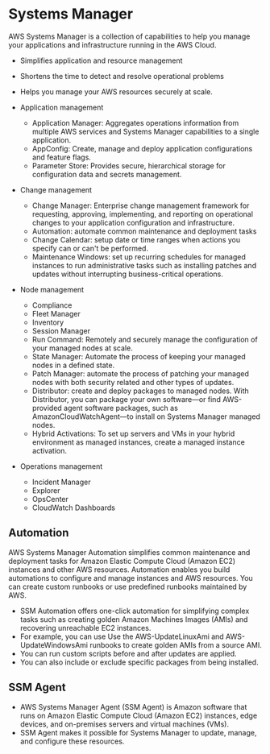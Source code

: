 # Systems Manager

AWS Systems Manager is a collection of capabilities to help you manage your applications and infrastructure running in the AWS Cloud. 

- Simplifies application and resource management
- Shortens the time to detect and resolve operational problems
- Helps you manage your AWS resources securely at scale.

- Application management
    - Application Manager: Aggregates operations information from multiple AWS services and Systems Manager capabilities to a single application.
    - AppConfig: Create, manage and deploy application configurations and feature flags.
    - Parameter Store: Provides secure, hierarchical storage for configuration data and secrets management. 
- Change management
    - Change Manager: Enterprise change management framework for requesting, approving, implementing, and reporting on operational changes to your application configuration and infrastructure.
    - Automation: automate common maintenance and deployment tasks
    - Change Calendar: setup date or time ranges when actions you specify can or can't be performed.
    - Maintenance Windows: set up recurring schedules for managed instances to run administrative tasks such as installing patches and updates without interrupting business-critical operations.
- Node management
    - Compliance
    - Fleet Manager
    - Inventory
    - Session Manager
    - Run Command: Remotely and securely manage the configuration of your managed nodes at scale.
    - State Manager: Automate the process of keeping your managed nodes in a defined state.
    - Patch Manager: automate the process of patching your managed nodes with both security related and other types of updates.
    - Distributor: create and deploy packages to managed nodes. With Distributor, you can package your own software—or find AWS-provided agent software packages, such as AmazonCloudWatchAgent—to install on Systems Manager managed nodes.
    - Hybrid Activations: To set up servers and VMs in your hybrid environment as managed instances, create a managed instance activation.
- Operations management
    - Incident Manager
    - Explorer
    - OpsCenter
    - CloudWatch Dashboards

## Automation

AWS Systems Manager Automation simplifies common maintenance and deployment tasks for Amazon Elastic Compute Cloud (Amazon EC2) instances and other AWS resources. Automation enables you build automations to configure and manage instances and AWS resources. You can create custom runbooks or use predefined runbooks maintained by AWS.

- SSM Automation offers one-click automation for simplifying complex tasks such as creating golden Amazon Machines Images (AMIs) and recovering unreachable EC2 instances.
- For example, you can use Use the AWS-UpdateLinuxAmi and AWS-UpdateWindowsAmi runbooks to create golden AMIs from a source AMI.
- You can run custom scripts before and after updates are applied. 
- You can also include or exclude specific packages from being installed. 

## SSM Agent

- AWS Systems Manager Agent (SSM Agent) is Amazon software that runs on Amazon Elastic Compute Cloud (Amazon EC2) instances, edge devices, and on-premises servers and virtual machines (VMs). 
- SSM Agent makes it possible for Systems Manager to update, manage, and configure these resources.
